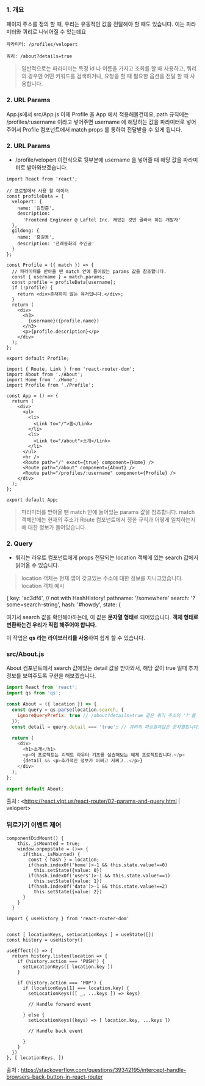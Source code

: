 ### 1. 개요 
페이지 주소를 정의 할 때, 우리는 유동적인 값을 전달해야 할 때도 있습니다. 이는 파라미터와 쿼리로 나뉘어질 수 있는데요
```
파라미터: /profiles/velopert
```
```
쿼리: /about?details=true
```
> 일반적으로는 파라미터는 특정 id 나 이름을 가지고 조회를 할 때 사용하고,
쿼리의 경우엔 어떤 키워드를 검색하거나, 요청을 할 때 필요한 옵션을 전달 할 때 사용합니다.
### 2. URL Params
App.js에서 
src/App.js
이제 Profile 을 App 에서 적용해볼건데요, path 규칙에는 /profiles/:username 이라고 넣어주면 username 에 해당하는 값을 파라미터로 넣어주어서 Profile 컴포넌트에서 match props 를 통하여 전달받을 수 있게 됩니다.

### 2. URL Params
- /profile/velopert 이런식으로 뒷부분에 username 을 넣어줄 때 해당 값을 파라미터로 받아와보겠습니다.
```
import React from 'react';

// 프로필에서 사용 할 데이터
const profileData = {
  velopert: {
    name: '김민준',
    description:
      'Frontend Engineer @ Laftel Inc. 재밌는 것만 골라서 하는 개발자'
  },
  gildong: {
    name: '홍길동',
    description: '전래동화의 주인공'
  }
};

const Profile = ({ match }) => {
  // 파라미터를 받아올 땐 match 안에 들어있는 params 값을 참조합니다.
  const { username } = match.params;
  const profile = profileData[username];
  if (!profile) {
    return <div>존재하지 않는 유저입니다.</div>;
  }
  return (
    <div>
      <h3>
        {username}({profile.name})
      </h3>
      <p>{profile.description}</p>
    </div>
  );
};

export default Profile;  
``` 


```import React from 'react';
import { Route, Link } from 'react-router-dom';
import About from './About';
import Home from './Home';
import Profile from './Profile';

const App = () => {
  return (
    <div>
      <ul>
        <li>
          <Link to="/">홈</Link>
        </li>
        <li>
          <Link to="/about">소개</Link>
        </li>
      </ul>
      <hr />
      <Route path="/" exact={true} component={Home} />
      <Route path="/about" component={About} />
      <Route path="/profiles/:username" component={Profile} />
    </div>
  );
};

export default App;
```
>파라미터를 받아올 땐 match 안에 들어있는 params 값을 참조합니다.
match 객체안에는 현재의 주소가 Route 컴포넌트에서 정한 규칙과 어떻게 일치하는지에 대한 정보가 들어있습니다.

### 2. Query
- 쿼리는 라우트 컴포넌트에게 props 전달되는 location 객체에 있는 search 값에서 읽어올 수 있습니다.
> location 객체는 현재 앱이 갖고있는 주소에 대한 정보를 지니고있습니다.
> location 객체 예시

{
  key: 'ac3df4', // not with HashHistory!
  pathname: '/somewhere'
  search: '?some=search-string',
  hash: '#howdy',
  state: {
  
  여기서 search 값을 확인해야하는데, 이 값은 **문자열 형태**로 되어있습니다. **객체 형태로 변환하는건 우리가 직접 해주어야 합니다.**

이 작업은 **qs 라는 라이브러리를 사용**하여 쉽게 할 수 있습니다.

### src/About.js
About 컴포넌트에서 search 값에있는 detail 값을 받아와서, 해당 값이 true 일때 추가정보를 보여주도록 구현을 해보겠습니다.
```javascript
import React from 'react';
import qs from 'qs';

const About = ({ location }) => {
  const query = qs.parse(location.search, {
    ignoreQueryPrefix: true // /about?details=true 같은 쿼리 주소의 '?'를 생략해주는 옵션입니다.
  });
  const detail = query.detail === 'true'; // 쿼리의 파싱결과값은 문자열입니다.

  return (
    <div>
      <h1>소개</h1>
      <p>이 프로젝트는 리액트 라우터 기초를 실습해보는 예제 프로젝트랍니다.</p>
      {detail && <p>추가적인 정보가 어쩌고 저쩌고..</p>}
    </div>
  );
};

export default About;
```

출처 : <https://react.vlpt.us/react-router/02-params-and-query.html | velopert>


### 뒤로가기 이벤트 제어

```
componentDidMount() {
    this._isMounted = true;
    window.onpopstate = ()=> {
      if(this._isMounted) {
        const { hash } = location;
        if(hash.indexOf('home')>-1 && this.state.value!==0)
          this.setState({value: 0})
        if(hash.indexOf('users')>-1 && this.state.value!==1)
          this.setState({value: 1})
        if(hash.indexOf('data')>-1 && this.state.value!==2)
          this.setState({value: 2})
      }
    }
  }
```

```
import { useHistory } from 'react-router-dom'


const [ locationKeys, setLocationKeys ] = useState([])
const history = useHistory()

useEffect(() => {
  return history.listen(location => {
    if (history.action === 'PUSH') {
      setLocationKeys([ location.key ])
    }

    if (history.action === 'POP') {
      if (locationKeys[1] === location.key) {
        setLocationKeys(([ _, ...keys ]) => keys)

        // Handle forward event

      } else {
        setLocationKeys((keys) => [ location.key, ...keys ])

        // Handle back event

      }
    }
  })
}, [ locationKeys, ])
```

출처 : <https://stackoverflow.com/questions/39342195/intercept-handle-browsers-back-button-in-react-router>
